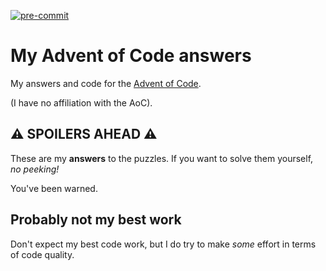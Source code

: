 [![pre-commit](https://github.com/GriceTurrble/advent-of-code/actions/workflows/pre-commit.yaml/badge.svg)](https://github.com/GriceTurrble/advent-of-code/actions/workflows/pre-commit.yaml)

# My Advent of Code answers

My answers and code for the [Advent of Code](https://adventofcode.com/).

(I have no affiliation with the AoC).

## ⚠ SPOILERS AHEAD ⚠

These are my **answers** to the puzzles. If you want to solve them yourself, _no peeking!_

You've been warned.

## Probably not my best work

Don't expect my best code work, but I do try to make _some_ effort in terms of code quality.
